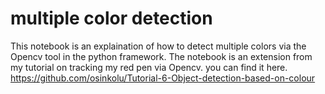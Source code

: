 # multiple color detection
 This notebook is an explaination of how to detect multiple colors via the Opencv tool in the python framework. The notebook is an extension from my tutorial on tracking my red pen via Opencv. you can find it here. https://github.com/osinkolu/Tutorial-6-Object-detection-based-on-colour
